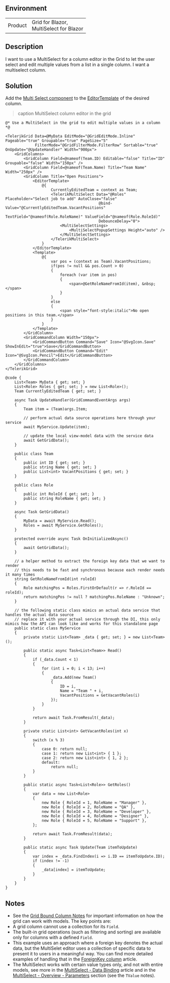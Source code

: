 
## Environment

<table>
<tbody>
<tr>
<td>Product</td>
<td>
Grid for Blazor,<br/>
MultiSelect for Blazor
</td>
</tr>
</tbody>
</table>

## Description

I want to use a MultiSelect for a column editor in the Grid to let the user select and edit multiple values from a list in a single column. I want a multiselect column.

## Solution

Add the [Multi Select component](slug:multiselect-overview) to the [EditorTemplate](slug:grid-templates-editor) of the desired column.

>caption MultiSelect column editor in the grid

````RAZOR
@* Use a MultiSelect in the grid to edit multiple values in a column *@

<TelerikGrid Data=@MyData EditMode="@GridEditMode.Inline" Pageable="true" Groupable="true" PageSize="5"
             FilterMode="@GridFilterMode.FilterRow" Sortable="true" OnUpdate="@UpdateHandler" Width="900px">
    <GridColumns>
        <GridColumn Field=@nameof(Team.ID) Editable="false" Title="ID" Groupable="false" Width="150px" />
        <GridColumn Field=@nameof(Team.Name) Title="Team Name" Width="250px" />
        <GridColumn Title="Open Positions">
            <EditorTemplate>
                @{
                    CurrentlyEditedTeam = context as Team;
                    <TelerikMultiSelect Data="@Roles" Placeholder="Select job to add" AutoClose="false"
                                         @bind-Value="@CurrentlyEditedTeam.VacantPositions"
                                         TextField="@nameof(Role.RoleName)" ValueField="@nameof(Role.RoleId)"
                                         DebounceDelay="0">
                        <MultiSelectSettings>
                            <MultiSelectPopupSettings Height="auto" />
                        </MultiSelectSettings>
                    </TelerikMultiSelect>
                }
            </EditorTemplate>
            <Template>
                @{
                    var pos = (context as Team).VacantPositions;
                    if(pos != null && pos.Count > 0)
                    {
                        foreach (var item in pos)
                        {
                            <span>@GetRoleNameFromId(item), &nbsp;</span>
                        }
                    }
                    else
                    {
                        <span style="font-style:italic">No open positions in this team.</span>
                    }
                }
            </Template>
        </GridColumn>
        <GridCommandColumn Width="150px">
            <GridCommandButton Command="Save" Icon="@SvgIcon.Save" ShowInEdit="true">Save</GridCommandButton>
            <GridCommandButton Command="Edit" Icon="@SvgIcon.Pencil">Edit</GridCommandButton>
        </GridCommandColumn>
    </GridColumns>
</TelerikGrid>

@code {
    List<Team> MyData { get; set; }
    List<Role> Roles { get; set; } = new List<Role>();
    Team CurrentlyEditedTeam { get; set; }

    async Task UpdateHandler(GridCommandEventArgs args)
    {
        Team item = (Team)args.Item;

        // perform actual data source operations here through your service
        await MyService.Update(item);

        // update the local view-model data with the service data
        await GetGridData();
    }

    public class Team
    {
        public int ID { get; set; }
        public string Name { get; set; }
        public List<int> VacantPositions { get; set; }
    }

    public class Role
    {
        public int RoleId { get; set; }
        public string RoleName { get; set; }
    }

    async Task GetGridData()
    {
        MyData = await MyService.Read();
        Roles = await MyService.GetRoles();
    }

    protected override async Task OnInitializedAsync()
    {
        await GetGridData();
    }

    // a helper method to extract the foreign key data that we want to render
    // this needs to be fast and synchronous because each render needs it many times
    string GetRoleNameFromId(int roleId)
    {
        Role matchingPos = Roles.FirstOrDefault(r => r.RoleId == roleId);
        return matchingPos != null ? matchingPos.RoleName : "Unknown";
    }

    // the following static class mimics an actual data service that handles the actual data source
    // replace it with your actual service through the DI, this only mimics how the API can look like and works for this standalone page
    public static class MyService
    {
        private static List<Team> _data { get; set; } = new List<Team>();

        public static async Task<List<Team>> Read()
        {
            if (_data.Count < 1)
            {
                for (int i = 0; i < 13; i++)
                {
                    _data.Add(new Team()
                    {
                        ID = i,
                        Name = "Team " + i,
                        VacantPositions = GetVacantRoles(i)
                    });
                }
            }

            return await Task.FromResult(_data);
        }

        private static List<int> GetVacantRoles(int x)
        {
            switch (x % 3)
            {
                case 0: return null;
                case 1: return new List<int> { 1 };
                case 2: return new List<int> { 1, 2 };
                default:
                    return null;
            }
        }

        public static async Task<List<Role>> GetRoles()
        {
            var data = new List<Role>
            {
                new Role { RoleId = 1, RoleName = "Manager" },
                new Role { RoleId = 2, RoleName = "QA" },
                new Role { RoleId = 3, RoleName = "Developer" },
                new Role { RoleId = 4, RoleName = "Designer" },
                new Role { RoleId = 5, RoleName = "Support" },
            };

            return await Task.FromResult(data);
        }

        public static async Task Update(Team itemToUpdate)
        {
            var index = _data.FindIndex(i => i.ID == itemToUpdate.ID);
            if (index != -1)
            {
                _data[index] = itemToUpdate;
            }
        }
    }
}
````

## Notes

* See the [Grid Bound Column Notes](slug:components/grid/columns/bound#notes) for important information on how the grid can work with models. The key points are:
* A grid column cannot use a collection for its `Field`.
* The built-in grid operations (such as filtering and sorting) are available only for columns with a defined `Field`.
* This example uses an approach where a foreign key denotes the actual data, but the MultiSelet editor uses a collection of specific data to present it to users in a meaningful way. You can find more detailed examples of handling that in the [ForeignKey column](slug:grids-foreign-key) article.
* The MultiSelect works with certain value types only, and not with entire models, see more in the [MultiSelect - Data Binding](slug:multiselect-databind) article and in the [MultiSelect - Overview - Parameters](slug:multiselect-overview#parameters) section (see the `TValue` notes).

